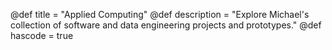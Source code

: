 @def title = "Applied Computing"
@def description = "Explore Michael's collection of software and data engineering projects and prototypes."
@def hascode = true
